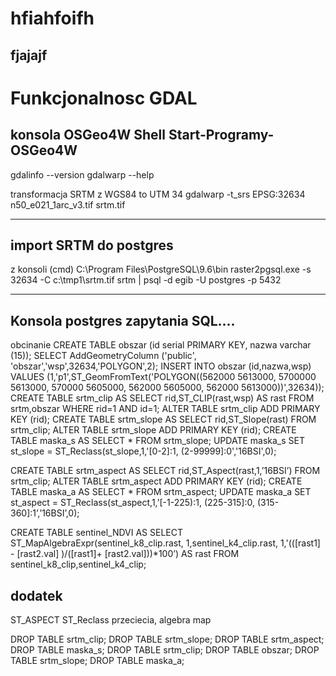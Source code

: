# hfiahfoifh

fjajajf
---

# Funkcjonalnosc GDAL

## konsola OSGeo4W Shell Start-Programy- OSGeo4W

gdalinfo --version
gdalwarp --help

transformacja SRTM z WGS84 to UTM 34
gdalwarp -t_srs EPSG:32634 n50_e021_1arc_v3.tif  srtm.tif

---

## import SRTM do postgres

z konsoli (cmd) C:\Program Files\PostgreSQL\9.6\bin
raster2pgsql.exe -s 32634 -C c:\tmp1\srtm.tif srtm | psql -d egib -U postgres -p 5432

---

## Konsola postgres zapytania SQL....

obcinanie
CREATE TABLE obszar (id serial PRIMARY KEY, nazwa varchar (15)); 
SELECT AddGeometryColumn ('public', 'obszar','wsp',32634,'POLYGON',2); 
INSERT INTO obszar (id,nazwa,wsp) VALUES (1,'p1',ST_GeomFromText('POLYGON((562000 5613000, 5700000 5613000, 570000 5605000, 562000 5605000, 562000 5613000))',32634));  
CREATE TABLE srtm_clip AS SELECT rid,ST_CLIP(rast,wsp) AS rast FROM srtm,obszar WHERE rid=1  AND id=1; 
ALTER TABLE srtm_clip ADD PRIMARY KEY (rid); 
CREATE TABLE srtm_slope AS SELECT rid,ST_Slope(rast) FROM srtm_clip;
ALTER TABLE srtm_slope ADD PRIMARY KEY (rid); 
CREATE TABLE maska_s AS SELECT * FROM srtm_slope;
UPDATE maska_s SET st_slope = ST_Reclass(st_slope,1,'[0-2]:1, (2-99999]:0','16BSI',0); 

CREATE TABLE srtm_aspect AS SELECT rid,ST_Aspect(rast,1,’16BSI’) FROM srtm_clip;
ALTER TABLE srtm_aspect ADD PRIMARY KEY (rid); 
CREATE TABLE maska_a AS SELECT * FROM srtm_aspect;
UPDATE maska_a SET st_aspect = ST_Reclass(st_aspect,1,’[-1-225):1, (225-315]:0, (315-360]:1’,’16BSI’,0); 

CREATE  TABLE  sentinel_NDVI  AS  SELECT  ST_MapAlgebraExpr(sentinel_k8_clip.rast, 
1,sentinel_k4_clip.rast,  1,'(([rast1]  -  [rast2.val]  )/([rast1]+  [rast2.val]))*100’)  AS  rast 
FROM sentinel_k8_clip,sentinel_k4_clip; 

## dodatek

ST_ASPECT
ST_Reclass
przeciecia, algebra map 

DROP TABLE srtm_clip;
DROP TABLE srtm_slope;
DROP TABLE srtm_aspect;
DROP TABLE maska_s;
DROP TABLE srtm_clip;
DROP TABLE obszar;
DROP TABLE srtm_slope;
DROP TABLE maska_a;
